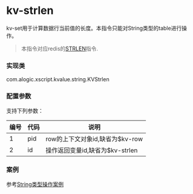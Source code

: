 kv-strlen
=========

kv-set用于计算数据行当前值的长度。本指令只能对String类型的table进行操作。

> 本指令对应redis的[STRLEN](http://redis.io/commands/strlen)指令.

### 实现类

com.alogic.xscript.kvalue.string.KVStrlen

### 配置参数

支持下列参数：

| 编号 | 代码 | 说明 |
| ---- | ---- | ---- |
| 1 | pid | row的上下文对象id,缺省为$kv-row |
| 2 | id | 操作返回变量id,缺省为$kv-strlen |


### 案例

参考[String类型操作案例](case.string.md)